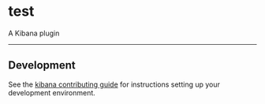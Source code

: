 # test

A Kibana plugin

---

## Development

See the [kibana contributing guide](https://github.com/elastic/kibana/blob/master/CONTRIBUTING.md) for instructions setting up your development environment.
